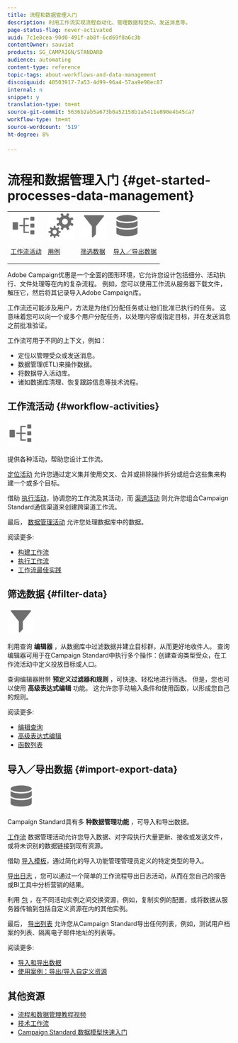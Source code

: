 ```yaml
---
title: 流程和数据管理入门
description: 利用工作流实现流程自动化、管理数据和受众、发送消息等。
page-status-flag: never-activated
uuid: 7c1e8cea-90d0-491f-ab8f-6cd69f8a6c3b
contentOwner: sauviat
products: SG_CAMPAIGN/STANDARD
audience: automating
content-type: reference
topic-tags: about-workflows-and-data-management
discoiquuid: 40503917-7a53-4d99-96a4-57aa9e98ec87
internal: n
snippet: y
translation-type: tm+mt
source-git-commit: 5636b2ab5a673b0a52158b1a5411e090e4b45ca7
workflow-type: tm+mt
source-wordcount: '519'
ht-degree: 8%

---
```



# 流程和数据管理入门 {#get-started-processes-data-management}

<table>
<tr>
<td><img src="assets/do-not-localize/icon_workflows.svg" width="60px"><p><a href="#workflow-activities">工作流活动</a></p></td><td><img src="assets/do-not-localize/icon_activities.svg" width="60px"><p><a href="../../automating/using/workflow-created-query-with-complement.md">用例</a></p></td><td><img src="assets/do-not-localize/icon_filter.svg" width="60px"><p><a href="#filter-data">筛选数据</a></p></td>
<td><img src="assets/do-not-localize/icon_manage.svg" width="60px"><p><a href="#import-export-data">导入／导出数据</a></p></td></tr>
</table>

Adobe Campaign优惠是一个全面的图形环境，它允许您设计包括细分、活动执行、文件处理等在内的复杂流程。 例如，您可以使用工作流从服务器下载文件，解压它，然后将其记录导入Adobe Campaign库。

工作流还可能涉及用户，方法是为他们分配任务或让他们批准已执行的任务。 这意味着您可以向一个或多个用户分配任务，以处理内容或指定目标，并在发送消息之前批准验证。

工作流可用于不同的上下文，例如：

* 定位以管理受众或发送消息。
* 数据管理(ETL)来操作数据。
* 将数据导入活动库。
* 诸如数据库清理、恢复跟踪信息等技术流程。

## 工作流活动 {#workflow-activities}

<img src="assets/do-not-localize/icon_workflows.svg" width="60px">

提供各种活动，帮助您设计工作流。

[定位活动](../../automating/using/about-targeting-activities.md) 允许您通过定义集并使用交叉、合并或排除操作拆分或组合这些集来构建一个或多个目标。

借助 [执行活动](../../automating/using/about-execution-activities.md)，协调您的工作流及其活动，而 [渠道活动](../../automating/using/about-channel-activities.md) 则允许您组合Campaign Standard通信渠道来创建跨渠道工作流。

最后， [数据管理活动](../../automating/using/about-data-management-activities.md) 允许您处理数据库中的数据。

阅读更多:

* [构建工作流](../../automating/using/building-a-workflow.md)
* [执行工作流](../../automating/using/about-workflow-execution.md)
* [工作流最佳实践](../../automating/using/best-practices-workflows.md)

## 筛选数据 {#filter-data}

<img src="assets/do-not-localize/icon_filter.svg" width="60px">

利用查询 **编辑器** ，从数据库中过滤数据并建立目标群，从而更好地收件人。 查询编辑器可用于在Campaign Standard中执行多个操作：创建查询类型受众，在工作流活动中定义投放目标或人口。

查询编辑器附带 **预定义过滤器和规则** ，可快速、轻松地进行筛选。 但是，您也可以使用 **高级表达式编辑** 功能。 这允许您手动输入条件和使用函数，以形成您自己的规则。

阅读更多:

* [编辑查询](../../automating/using/editing-queries.md)
* [高级表达式编辑](../../automating/using/advanced-expression-editing.md)
* [函数列表](../../automating/using/list-of-functions.md)

## 导入／导出数据 {#import-export-data}

<img src="assets/do-not-localize/icon_manage.svg" width="60px">

Campaign Standard具有多 **种数据管理功能** ，可导入和导出数据。

[工作流](../../automating/using/about-data-management-activities.md) 数据管理活动允许您导入数据、对字段执行大量更新、接收或发送文件，或将未识别的数据链接到现有资源。

借助 [导入模板](../../automating/using/importing-data-with-import-templates.md)，通过简化的导入功能管理管理员定义的特定类型的导入。

[导出日志](../../automating/using/exporting-logs.md) ，您可以通过一个简单的工作流程导出日志活动，从而在您自己的报告或BI工具中分析营销的结果。

利用 [包](../../automating/using/managing-packages.md) ，在不同活动实例之间交换资源，例如，复制实例的配置，或将数据从服务器传输到包括自定义资源在内的其他实例。

最后， [导出列表](../../automating/using/exporting-lists.md) 允许您从Campaign Standard导出任何列表，例如，测试用户档案的列表、隔离电子邮件地址的列表等。

阅读更多:

* [导入和导出数据](../../automating/using/about-data-import-and-export.md)
* [使用案例：导出/导入自定义资源](../../automating/using/exporting-importing-custom-resources.md)

## 其他资源

* [流程和数据管理教程视频](https://docs.adobe.com/content/help/en/campaign-standard-learn/tutorials/getting-started/create-workflow.html)
* [技术工作流](../../administration/using/technical-workflows.md)
* [Campaign Standard 数据模型快速入门](../../developing/using/get-started-data-model.md)
